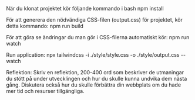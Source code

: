 När du klonat projektet kör följande kommando i bash
npm install

För att generera den nödvändiga CSS-filen (output.css) för projektet, kör detta kommando:
npm run build

För att göra se ändringar du man gör i CSS-filerna automatiskt kör:
npm run watch

Run application: npx tailwindcss -i ./style/style.css -o ./style/output.css --watch

Reflektion: Skriv en reflektion, 200-400 ord som beskriver de utmaningar du stött på under
utvecklingen och hur du skulle kunna undvika dem nästa gång. Diskutera också hur du skulle
förbättra din webbplats om du hade mer tid och resurser tillgängliga.
